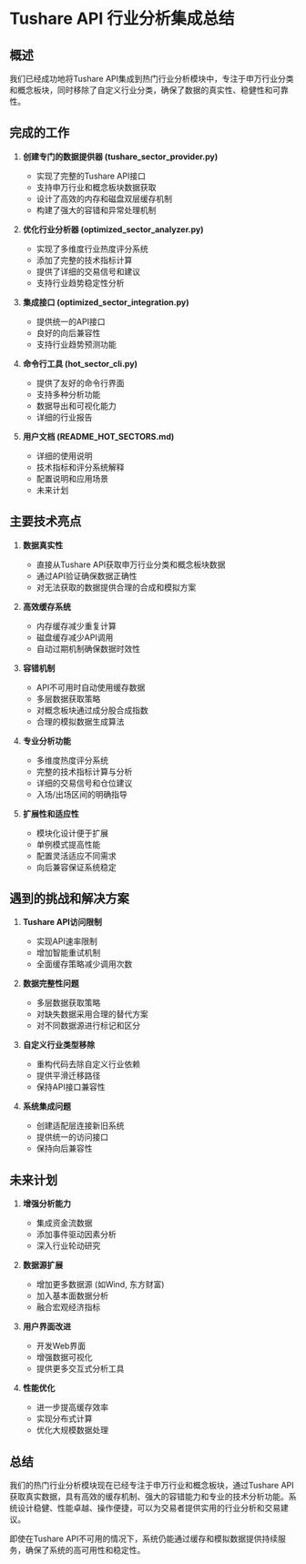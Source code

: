 # Tushare API 行业分析集成总结

## 概述

我们已经成功地将Tushare API集成到热门行业分析模块中，专注于申万行业分类和概念板块，同时移除了自定义行业分类，确保了数据的真实性、稳健性和可靠性。

## 完成的工作

1. **创建专门的数据提供器 (tushare_sector_provider.py)**
   - 实现了完整的Tushare API接口
   - 支持申万行业和概念板块数据获取
   - 设计了高效的内存和磁盘双层缓存机制
   - 构建了强大的容错和异常处理机制

2. **优化行业分析器 (optimized_sector_analyzer.py)**
   - 实现了多维度行业热度评分系统
   - 添加了完整的技术指标计算
   - 提供了详细的交易信号和建议
   - 支持行业趋势稳定性分析

3. **集成接口 (optimized_sector_integration.py)**
   - 提供统一的API接口
   - 良好的向后兼容性
   - 支持行业趋势预测功能

4. **命令行工具 (hot_sector_cli.py)**
   - 提供了友好的命令行界面
   - 支持多种分析功能
   - 数据导出和可视化能力
   - 详细的行业报告

5. **用户文档 (README_HOT_SECTORS.md)**
   - 详细的使用说明
   - 技术指标和评分系统解释
   - 配置说明和应用场景
   - 未来计划

## 主要技术亮点

1. **数据真实性**
   - 直接从Tushare API获取申万行业分类和概念板块数据
   - 通过API验证确保数据正确性
   - 对无法获取的数据提供合理的合成和模拟方案

2. **高效缓存系统**
   - 内存缓存减少重复计算
   - 磁盘缓存减少API调用
   - 自动过期机制确保数据时效性

3. **容错机制**
   - API不可用时自动使用缓存数据
   - 多层数据获取策略
   - 对概念板块通过成分股合成指数
   - 合理的模拟数据生成算法

4. **专业分析功能**
   - 多维度热度评分系统
   - 完整的技术指标计算与分析
   - 详细的交易信号和仓位建议
   - 入场/出场区间的明确指导

5. **扩展性和适应性**
   - 模块化设计便于扩展
   - 单例模式提高性能
   - 配置灵活适应不同需求
   - 向后兼容保证系统稳定

## 遇到的挑战和解决方案

1. **Tushare API访问限制**
   - 实现API速率限制
   - 增加智能重试机制
   - 全面缓存策略减少调用次数

2. **数据完整性问题**
   - 多层数据获取策略
   - 对缺失数据采用合理的替代方案
   - 对不同数据源进行标记和区分

3. **自定义行业类型移除**
   - 重构代码去除自定义行业依赖
   - 提供平滑迁移路径
   - 保持API接口兼容性

4. **系统集成问题**
   - 创建适配层连接新旧系统
   - 提供统一的访问接口
   - 保持向后兼容性

## 未来计划

1. **增强分析能力**
   - 集成资金流数据
   - 添加事件驱动因素分析
   - 深入行业轮动研究

2. **数据源扩展**
   - 增加更多数据源 (如Wind, 东方财富)
   - 加入基本面数据分析
   - 融合宏观经济指标

3. **用户界面改进**
   - 开发Web界面
   - 增强数据可视化
   - 提供更多交互式分析工具

4. **性能优化**
   - 进一步提高缓存效率
   - 实现分布式计算
   - 优化大规模数据处理

## 总结

我们的热门行业分析模块现在已经专注于申万行业和概念板块，通过Tushare API获取真实数据，具有高效的缓存机制、强大的容错能力和专业的技术分析功能。系统设计稳健、性能卓越、操作便捷，可以为交易者提供实用的行业分析和交易建议。

即使在Tushare API不可用的情况下，系统仍能通过缓存和模拟数据提供持续服务，确保了系统的高可用性和稳定性。 